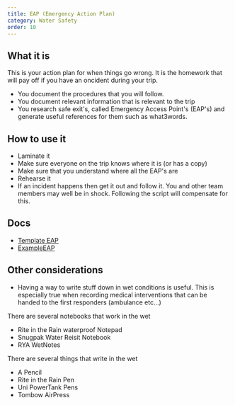 ```yaml
---
title: EAP (Emergency Action Plan)
category: Water Safety
order: 10
---
```

## What it is
This is your action plan for when things go wrong. 
It is the homework that will pay off if you have an oncident during your trip.
- You document the procedures that you will follow. 
- You document relevant information that is relevant to the trip
- You research safe exit's, called Emergency Access Point's (EAP's) and generate useful references for them such as what3words.

## How to use it
- Laminate it
- Make sure everyone on the trip knows where it is (or has a copy)
- Make sure that you understand where all the EAP's are
- Rehearse it
- If an incident happens then get it out and follow it. You and other team members may well be in shock. Following the script will compensate for this. 

## Docs
- [Template EAP](#)
- [ExampleEAP](#)

## Other considerations
- Having a way to write stuff down in wet conditions is useful. This is especially true when recording medical interventions that can be handed to the first responders (ambulance etc...)

There are several notebooks that work in the wet
   - Rite in the Rain waterproof Notepad
   - Snugpak Water Reisit Notebook
   - RYA WetNotes

There are several things that write in the wet
   - A Pencil
   - Rite in the Rain Pen
   - Uni PowerTank Pens
   - Tombow AirPress
   


  